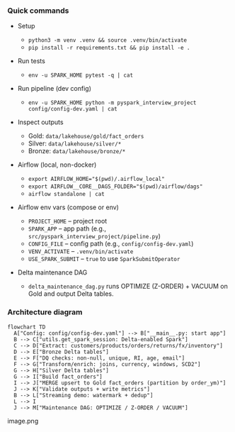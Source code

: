 ### Quick commands

- Setup
  - `python3 -m venv .venv && source .venv/bin/activate`
  - `pip install -r requirements.txt && pip install -e .`

- Run tests
  - `env -u SPARK_HOME pytest -q | cat`

- Run pipeline (dev config)
  - `env -u SPARK_HOME python -m pyspark_interview_project config/config-dev.yaml | cat`

- Inspect outputs
  - Gold: `data/lakehouse/gold/fact_orders`
  - Silver: `data/lakehouse/silver/*`
  - Bronze: `data/lakehouse/bronze/*`

- Airflow (local, non-docker)
  - `export AIRFLOW_HOME="$(pwd)/.airflow_local"`
  - `export AIRFLOW__CORE__DAGS_FOLDER="$(pwd)/airflow/dags"`
  - `airflow standalone | cat`

- Airflow env vars (compose or env)
  - `PROJECT_HOME` – project root
  - `SPARK_APP` – app path (e.g., `src/pyspark_interview_project/pipeline.py`)
  - `CONFIG_FILE` – config path (e.g., `config/config-dev.yaml`)
  - `VENV_ACTIVATE` – `.venv/bin/activate`
  - `USE_SPARK_SUBMIT` – `true` to use `SparkSubmitOperator`

- Delta maintenance DAG
  - `delta_maintenance_dag.py` runs OPTIMIZE (Z-ORDER) + VACUUM on Gold and output Delta tables.

### Architecture diagram

```mermaid
flowchart TD
  A["Config: config/config-dev.yaml"] --> B["__main__.py: start app"]
  B --> C["utils.get_spark_session: Delta-enabled Spark"]
  C --> D["Extract: customers/products/orders/returns/fx/inventory"]
  D --> E["Bronze Delta tables"]
  E --> F["DQ checks: non-null, unique, RI, age, email"]
  F --> G["Transform/enrich: joins, currency, windows, SCD2"]
  G --> H["Silver Delta tables"]
  G --> I["Build fact_orders"]
  I --> J["MERGE upsert to Gold fact_orders (partition by order_ym)"]
  J --> K["Validate outputs + write metrics"]
  B --> L["Streaming demo: watermark + dedup"]
  L --> I
  J --> M["Maintenance DAG: OPTIMIZE / Z-ORDER / VACUUM"]
```


image.png